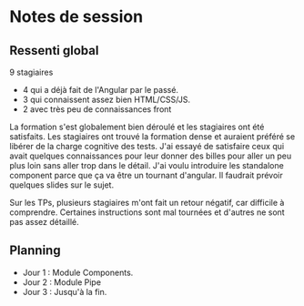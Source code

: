 # Notes de session

## Ressenti global

9 stagiaires

- 4 qui a déjà fait de l'Angular par le passé.
- 3 qui connaissent assez bien HTML/CSS/JS.
- 2 avec très peu de connaissances front

La formation s'est globalement bien déroulé et les stagiaires ont été satisfaits. 
Les stagiaires ont trouvé la formation dense et auraient préféré se libérer de la charge cognitive des tests.
J'ai essayé de satisfaire ceux qui avait quelques connaissances pour leur donner des billes pour aller un peu plus loin sans aller trop dans le détail.
J'ai voulu introduire les standalone component parce que ça va être un tournant d'angular. Il faudrait prévoir quelques slides sur le sujet.

Sur les TPs, plusieurs stagiaires m'ont fait un retour négatif, car difficile à comprendre.
Certaines instructions sont mal tournées et d'autres ne sont pas assez détaillé.

## Planning

- Jour 1 : Module Components.
- Jour 2 : Module Pipe
- Jour 3 : Jusqu'à la fin.

